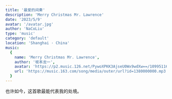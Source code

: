 ```yaml
---
title: '最爱的间奏'
description: 'Merry Christmas Mr. Lawrence'
date: '2023/5/9'
avatar: '/avatar.jpg'
author: 'NaCoLiu'
type: 'music'
category: 'default'
location: 'Shanghai · China'
music:
  {
    name: 'Merry Christmas Mr. Lawrence',
    author: '坂本龙一',
    avatar: 'https://p2.music.126.net/PywoXPKK3AjseU0Wx9wdXw==/109951167267731534.jpg?param=130y130',
    url: 'https://music.163.com/song/media/outer/url?id=1380000000.mp3',
  }
---
```


也许如今，这首歌最能代表我的处境。
